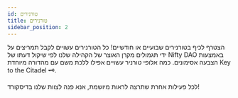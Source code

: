 ```yaml
---
id: טורנירים
title: טורנירים
sidebar_position: 2
---
```


הצטרף לכיף בטורנירים שבועיים או חודשיים! כל הטורנירים עשויים לקבל תמריצים על ידי תגמולים מקרן האוצר של הקהילה שלנו לפי שיקול דעתו של Nifty DAO באמצעות הצבעה אסימונים. כמה אלופי טורניר עשויים אפילו ללכת משם עם מהדורה מיוחדת Key to the Citadel 🗝️.

לכל פעילות אחרת שתרצה לראות מיושמת, אנא פנה לצוות שלנו בדיסקורד!
